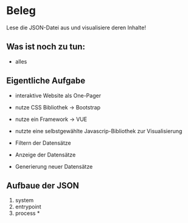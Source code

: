 # Beleg

Lese die JSON-Datei aus und visualisiere deren Inhalte!

## Was ist noch zu tun:
 
* alles


## Eigentliche Aufgabe

* interaktive Website als One-Pager
* nutze CSS Bibliothek -> Bootstrap
* nutze ein Framework -> VUE
* nutzte eine selbstgewählte Javascrip-Bibliothek zur Visualisierung

* Filtern der Datensätze
* Anzeige der Datensätze
* Generierung neuer Datensätze

## Aufbaue der JSON

1. system
2. entrypoint
3. process
	* 
